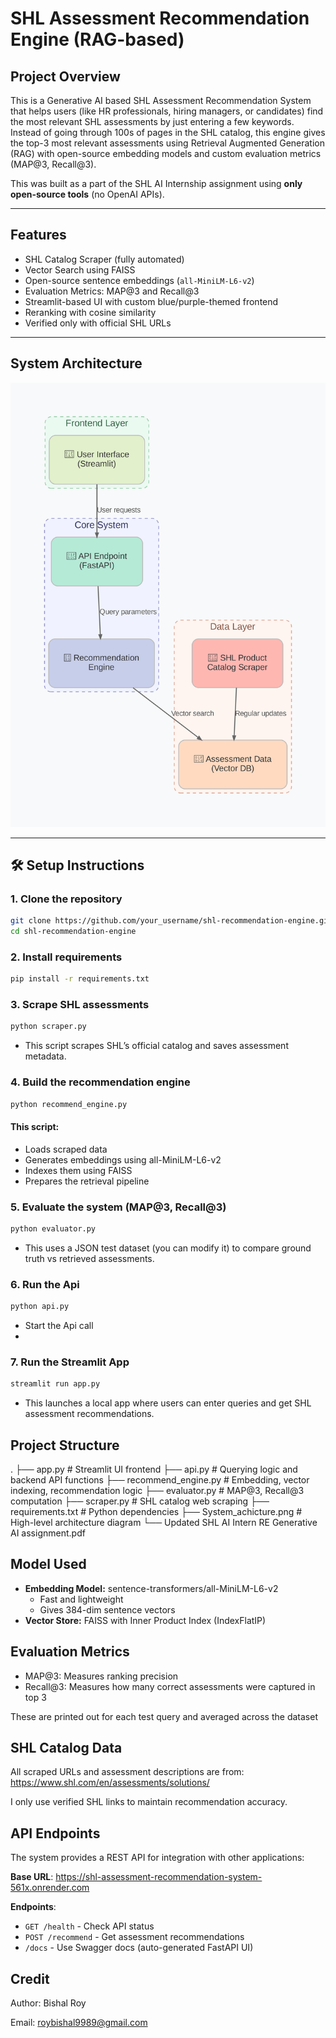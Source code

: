 # SHL Assessment Recommendation Engine (RAG-based)

##  Project Overview

This is a Generative AI based SHL Assessment Recommendation System that helps users (like HR professionals, hiring managers, or candidates) find the most relevant SHL assessments by just entering a few keywords. Instead of going through 100s of pages in the SHL catalog, this engine gives the top-3 most relevant assessments using Retrieval Augmented Generation (RAG) with open-source embedding models and custom evaluation metrics (MAP@3, Recall@3).

This was built as a part of the SHL AI Internship assignment using **only open-source tools** (no OpenAI APIs).

---

##  Features

-  SHL Catalog Scraper (fully automated)
-  Vector Search using FAISS
-  Open-source sentence embeddings (`all-MiniLM-L6-v2`)
-  Evaluation Metrics: MAP@3 and Recall@3
-  Streamlit-based UI with custom blue/purple-themed frontend
-  Reranking with cosine similarity
-  Verified only with official SHL URLs

---

##  System Architecture

![System Architecture](System_achicture.png)

---

## 🛠️ Setup Instructions

### 1. Clone the repository

```bash
git clone https://github.com/your_username/shl-recommendation-engine.git
cd shl-recommendation-engine
```

### 2.  Install requirements
```bash
pip install -r requirements.txt
```

### 3. Scrape SHL assessments
```bash
python scraper.py
```
- This script scrapes SHL’s official catalog and saves assessment metadata.
  
### 4. Build the recommendation engine
```bash
python recommend_engine.py
```
#### This script:
- Loads scraped data
- Generates embeddings using all-MiniLM-L6-v2
- Indexes them using FAISS
- Prepares the retrieval pipeline

### 5. Evaluate the system (MAP@3, Recall@3)
```bash
python evaluator.py
```
- This uses a JSON test dataset (you can modify it) to compare ground truth vs retrieved assessments.
  
### 6. Run the Api
```bash
python api.py
```
- Start the Api call
- 
### 7. Run the Streamlit App
```bash
streamlit run app.py
```
- This launches a local app where users can enter queries and get  SHL assessment recommendations.

## Project Structure
.
├── app.py                  # Streamlit UI frontend
├── api.py                  # Querying logic and backend API functions
├── recommend_engine.py     # Embedding, vector indexing, recommendation logic
├── evaluator.py            # MAP@3, Recall@3 computation
├── scraper.py              # SHL catalog web scraping
├── requirements.txt        # Python dependencies
├── System_achicture.png    # High-level architecture diagram
└── Updated SHL AI Intern RE Generative AI assignment.pdf

## Model Used 
- **Embedding Model:** sentence-transformers/all-MiniLM-L6-v2
    - Fast and lightweight
    - Gives 384-dim sentence vectors
- **Vector Store:** FAISS with Inner Product Index (IndexFlatIP)

## Evaluation Metrics
- MAP@3: Measures ranking precision
- Recall@3: Measures how many correct assessments were captured in top 3
  
These are printed out for each test query and averaged across the dataset

##  SHL Catalog Data
All scraped URLs and assessment descriptions are from:
https://www.shl.com/en/assessments/solutions/

I only use verified SHL links to maintain recommendation accuracy.

## API Endpoints 
The system provides a REST API for integration with other applications:

**Base URL**: https://shl-assessment-recommendation-system-561x.onrender.com

**Endpoints**:
  - `GET /health` - Check API status
  - `POST /recommend` - Get assessment recommendations
  - `/docs` - Use Swagger docs (auto-generated FastAPI UI)

## Credit 
Author: Bishal Roy 

Email: roybishal9989@gmail.com
















